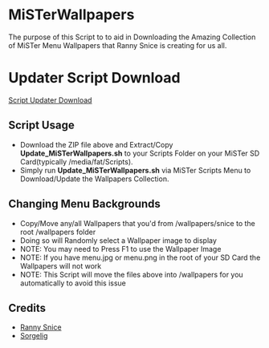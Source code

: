 # MiSTerWallpapers
The purpose of this Script to to aid in Downloading the Amazing Collection of MiSTer Menu Wallpapers that Ranny Snice is creating for us all.

# Updater Script Download

<a href="http://retrodriven-nextcloud.cloud.seedboxes.cc/s/MiSTerWallpapers_Updater/download"> Script Updater Download </a>

## Script Usage ##
* Download the ZIP file above and Extract/Copy <b>Update_MiSTerWallpapers.sh</b> to your Scripts Folder on your MiSTer SD Card(typically /media/fat/Scripts).
* Simply run <b>Update_MiSTerWallpapers.sh</b> via MiSTer Scripts Menu to Download/Update the Wallpapers Collection.

## Changing Menu Backgrounds ##
* Copy/Move any/all Wallpapers that you'd from /wallpapers/snice to the root /wallpapers folder
* Doing so will Randomly select a Wallpaper image to display
* NOTE: You may need to Press F1 to use the Wallpaper Image
* NOTE: If you have menu.jpg or menu.png in the root of your SD Card the Wallpapers will not work
* NOTE: This Script will move the files above into /wallpapers for you automatically to avoid this issue

## Credits ##
* <a href="https://twitter.com/RannySnice">Ranny Snice</a>
* <a href="https://github.com/MiSTer-devel/Main_MiSTer/wiki">Sorgelig</a>
